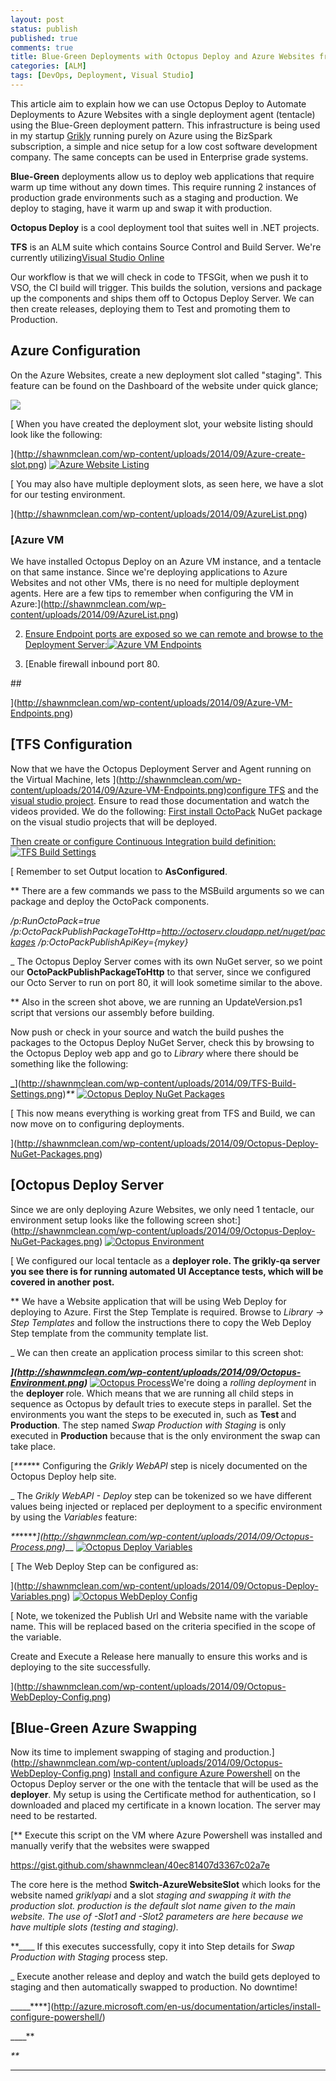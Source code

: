 ```yaml
---
layout: post
status: publish
published: true
comments: true
title: Blue-Green Deployments with Octopus Deploy and Azure Websites from TFS
categories: [ALM]
tags: [DevOps, Deployment, Visual Studio]
---
```


This article aim to explain how we can use Octopus Deploy to Automate Deployments to Azure Websites with a single deployment agent (tentacle) using the Blue-Green deployment pattern. This infrastructure is being used in my startup [Grikly](http://grik.ly) running purely on Azure using the BizSpark subscription, a simple and nice setup for a low cost software development company. The same concepts can be used in Enterprise grade systems.


**Blue-Green** deployments allow us to deploy web applications that require warm up time without any down times. This require running 2 instances of production grade environments such as a staging and production. We deploy to staging, have it warm up and swap it with production.


**Octopus Deploy** is a cool deployment tool that suites well in .NET projects.


**TFS** is an ALM suite which contains Source Control and Build Server. We're currently utilizing[Visual Studio Online](http://www.visualstudio.com/en-us/products/what-is-visual-studio-online-vs.aspx)


Our workflow is that we will check in code to TFSGit, when we push it to VSO, the CI build will trigger. This builds the solution, versions and package up the components and ships them off to Octopus Deploy Server. We can then create releases, deploying them to Test and promoting them to Production.


## Azure Configuration
 On the Azure Websites, create a new deployment slot called "staging". This feature can be found on the Dashboard of the website under quick glance;

![ ](http://shawnmclean.com/wp-content/uploads/2014/09/Azure-create-slot.png)

[
When you have created the deployment slot, your website listing should look like the following:

](http://shawnmclean.com/wp-content/uploads/2014/09/Azure-create-slot.png)
[![Azure Website Listing](http://shawnmclean.com/wp-content/uploads/2014/09/AzureList.png)</a>](http://shawnmclean.com/wp-content/uploads/2014/09/AzureList.png)

[
You may also have multiple deployment slots, as seen here, we have a slot for our testing environment.

](http://shawnmclean.com/wp-content/uploads/2014/09/AzureList.png)

### [Azure VM</h3>  
 We have installed Octopus Deploy on an Azure VM instance, and a tentacle on that same instance. Since we're deploying applications to Azure Websites and not other VMs, there is no need for multiple deployment agents. Here are a few tips to remember when configuring the VM in Azure:](http://shawnmclean.com/wp-content/uploads/2014/09/AzureList.png)

2.  [Ensure Endpoint ports are exposed so we can remote and browse to the Deployment Server:](http://shawnmclean.com/wp-content/uploads/2014/09/AzureList.png)[![Azure VM Endpoints](http://shawnmclean.com/wp-content/uploads/2014/09/Azure-VM-Endpoints.png)</a></li> ](http://shawnmclean.com/wp-content/uploads/2014/09/Azure-VM-Endpoints.png)
3.  [Enable firewall inbound port 80.</li>  
     </ol>
    ## </h2>

    ](http://shawnmclean.com/wp-content/uploads/2014/09/Azure-VM-Endpoints.png)
    ## [TFS Configuration</h2>  
     Now that we have the Octopus Deployment Server and Agent running on the Virtual Machine, lets ](http://shawnmclean.com/wp-content/uploads/2014/09/Azure-VM-Endpoints.png)[configure TFS</a> and the ](http://docs.octopusdeploy.com/display/OD/Team+Foundation+Server)[visual studio project</a>. Ensure to read those documentation and watch the videos provided. We do the following:](http://docs.octopusdeploy.com/display/OD/Using+OctoPack)
    [First install ](http://docs.octopusdeploy.com/display/OD/Using+OctoPack)[OctoPack</a> NuGet package on the visual studio projects that will be deployed.](https://www.nuget.org/packages/OctoPack/)

    [Then create or configure Continuous Integration build definition:](https://www.nuget.org/packages/OctoPack/)[![TFS Build Settings](http://shawnmclean.com/wp-content/uploads/2014/09/TFS-Build-Settings.png)</a>](http://shawnmclean.com/wp-content/uploads/2014/09/TFS-Build-Settings.png)

    [
    Remember to set Output location to **AsConfigured</strong>.**

    **
    There are a few commands we pass to the MSBuild arguments so we can package and deploy the OctoPack components.

    _/p:RunOctoPack=true /p:OctoPackPublishPackageToHttp=http://octoserv.cloudapp.net/nuget/packages /p:OctoPackPublishApiKey={mykey}</em>_

    _
    The Octopus Deploy Server comes with its own NuGet server, so we point our **OctoPackPublishPackageToHttp</strong> to that server, since we configured our Octo Server to run on port 80, it will look sometime similar to the above.**

    **
    Also in the screen shot above, we are running an UpdateVersion.ps1 script that versions our assembly before building.

    Now push or check in your source and watch the build pushes the packages to the Octopus Deploy NuGet Server, check this by browsing to the Octopus Deploy web app and go to _Library </em>where there should be something like the following:_

    **_**](http://shawnmclean.com/wp-content/uploads/2014/09/TFS-Build-Settings.png)_**_
    [![Octopus Deploy NuGet Packages](http://shawnmclean.com/wp-content/uploads/2014/09/Octopus-Deploy-NuGet-Packages.png)</a>](http://shawnmclean.com/wp-content/uploads/2014/09/Octopus-Deploy-NuGet-Packages.png)

    [
    This now means everything is working great from TFS and Build, we can now move on to configuring deployments.

    ](http://shawnmclean.com/wp-content/uploads/2014/09/Octopus-Deploy-NuGet-Packages.png)
    ## [Octopus Deploy Server</h2>  
     Since we are only deploying Azure Websites, we only need 1 tentacle, our environment setup looks like the following screen shot:](http://shawnmclean.com/wp-content/uploads/2014/09/Octopus-Deploy-NuGet-Packages.png)
    [![Octopus Environment](http://shawnmclean.com/wp-content/uploads/2014/09/Octopus-Environment.png)</a>](http://shawnmclean.com/wp-content/uploads/2014/09/Octopus-Environment.png)

    [
    We configured our local tentacle as a **deployer </b>role. The grikly-qa server you see there is for running automated UI Acceptance tests, which will be covered in another post.**

    **
    We have a Website application that will be using Web Deploy for deploying to Azure. First the Step Template is required. Browse to _Library -> Step Templates</em> and follow the instructions there to copy the Web Deploy Step template from the community template list._

    _
    We can then create an application process similar to this screen shot:

    _**](http://shawnmclean.com/wp-content/uploads/2014/09/Octopus-Environment.png)**_
    [![Octopus Process](http://shawnmclean.com/wp-content/uploads/2014/09/Octopus-Process.png)</a>We're doing a _rolling deployment</em> in the **deployer </strong>role. Which means that we are running all child steps in sequence as Octopus by default tries to execute steps in parallel. Set the environments you want the steps to be executed in, such as **Test </strong>and **Production</strong>. The step named _Swap Production with Staging</em> is only executed in **Production</strong> because that is the only environment the swap can take place.**_******_](http://shawnmclean.com/wp-content/uploads/2014/09/Octopus-Process.png)

    [_****_**
    Configuring the _Grikly WebAPI</em> step is nicely documented on the Octopus Deploy help site._

    _
    The _Grikly WebAPI - Deploy</em> step can be tokenized so we have different values being injected or replaced per deployment to a specific environment by using the _Variables</em> feature:__

    _**_****_](http://shawnmclean.com/wp-content/uploads/2014/09/Octopus-Process.png)___
    [![Octopus Deploy Variables](http://shawnmclean.com/wp-content/uploads/2014/09/Octopus-Deploy-Variables-1024x231.png)</a>](http://shawnmclean.com/wp-content/uploads/2014/09/Octopus-Deploy-Variables.png)

    [
    The Web Deploy Step can be configured as:

    ](http://shawnmclean.com/wp-content/uploads/2014/09/Octopus-Deploy-Variables.png)
    [![Octopus WebDeploy Config](http://shawnmclean.com/wp-content/uploads/2014/09/Octopus-WebDeploy-Config.png)</a>](http://shawnmclean.com/wp-content/uploads/2014/09/Octopus-WebDeploy-Config.png)

    [
    Note, we tokenized the Publish Url and Website name with the variable name. This will be replaced based on the criteria specified in the scope of the variable.

    Create and Execute a Release here manually to ensure this works and is deploying to the site successfully.

    ](http://shawnmclean.com/wp-content/uploads/2014/09/Octopus-WebDeploy-Config.png)
    ## [Blue-Green Azure Swapping</h2>  
     Now its time to implement swapping of staging and production.](http://shawnmclean.com/wp-content/uploads/2014/09/Octopus-WebDeploy-Config.png)
    [Install and configure ](http://shawnmclean.com/wp-content/uploads/2014/09/Octopus-WebDeploy-Config.png)[Azure Powershell</a> on the Octopus Deploy server or the one with the tentacle that will be used as the **deployer</strong>. My setup is using the Certificate method for authentication, so I downloaded and placed my certificate in a known location. The server may need to be restarted.**](http://azure.microsoft.com/en-us/documentation/articles/install-configure-powershell/)

    [**
    Execute this script on the VM where Azure Powershell was installed and manually verify that the websites were swapped

    https://gist.github.com/shawnmclean/40ec81407d3367c02a7e

    The core here is the method **Switch-AzureWebsiteSlot</strong> which looks for the website named _griklyapi </em>and a slot _staging</i> and swapping it with the _production</em> slot. _production</i> is the default slot name given to the main website. The use of -Slot1 and -Slot2 parameters are here because we have multiple slots (testing and staging).____**

    **____
    If this executes successfully, copy it into Step details for _Swap Production with Staging</em> process step._

    _
    Execute another release and deploy and watch the build gets deployed to staging and then automatically swapped to production. No downtime!

    _____****](http://azure.microsoft.com/en-us/documentation/articles/install-configure-powershell/)

    ____**

    _**_

******

